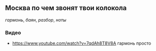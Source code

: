 ## Москва по чем звонят твои колокола
*гармонь*, *баян*, *разбор*, *ноты*

### Видео
- https://www.youtube.com/watch?v=7qdAh8T8V8A гармонь просто
